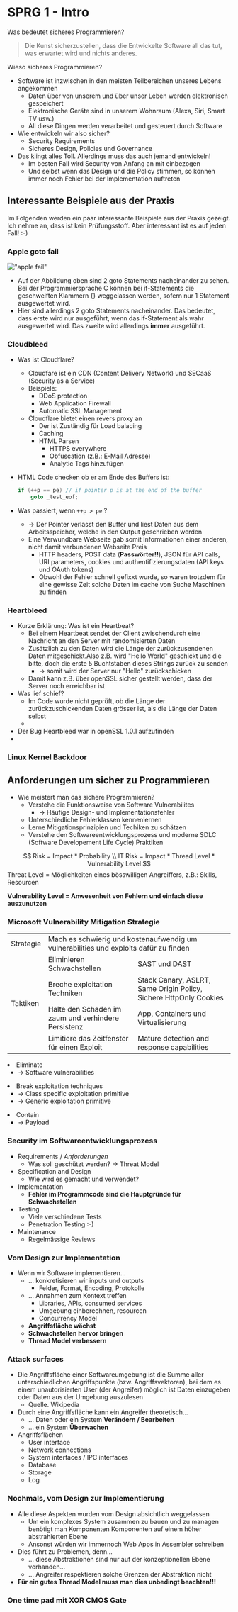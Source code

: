 # SPRG 1 - Intro

Was bedeutet sicheres Programmieren?

> Die Kunst sicherzustellen, dass die Entwickelte Software all das tut, was erwartet wird und nichts anderes.

Wieso sicheres Programmieren?

- Software ist inzwischen in den meisten Teilbereichen unseres Lebens angekommen
  - Daten über von unserem und über unser Leben werden elektronisch gespeichert
  - Elektronische Geräte sind in unserem Wohnraum (Alexa, Siri, Smart TV usw.)
  - All diese Dingen werden verarbeitet und gesteuert durch Software
- Wie entwickeln wir also sicher?
  - Security Requirements
  - Sicheres Design, Policies und Governance
- Das klingt alles Toll. Allerdings muss das auch jemand entwickeln!
  - Im besten Fall wird Security von Anfang an mit einbezogen
  - Und selbst wenn das Design und die Policy stimmen, so können immer noch Fehler bei der Implementation auftreten



## Interessante Beispiele aus der Praxis

Im Folgenden werden ein paar interessante Beispiele aus der Praxis gezeigt. Ich nehme an, dass ist kein Prüfungsstoff. Aber interessant ist es auf jeden Fall! :-)

### Apple goto fail

!["apple fail"](img\apple_fail.png)

- Auf der Abbildung oben sind 2 goto Statements nacheinander zu sehen. Bei der Programmiersprache C können bei if-Statements die geschweiften Klammern {} weggelassen werden, sofern nur 1 Statement ausgewertet wird.
- Hier sind allerdings 2 goto Statements nacheinander. Das bedeutet, dass erste wird nur ausgeführt, wenn das if-Statement als wahr ausgewertet wird. Das zweite wird allerdings **immer** ausgeführt.

### Cloudbleed

- Was ist Cloudflare?

  - Cloudfare ist ein CDN (Content Delivery Network) und SECaaS (Security as a Service)
  - Beispiele:
    - DDoS protection
    - Web Application Firewall
    - Automatic SSL Management
  - Cloudflare bietet einen revers proxy an
    - Der ist Zuständig für Load balacing
    - Caching
    - HTML Parsen
      - HTTPS everywhere
      - Obfuscation (z.B.: E-Mail Adresse)
      - Analytic Tags hinzufügen

- HTML Code checken ob er am Ende des Buffers ist:

  ```c
  if (++p == pe) // if pointer p is at the end of the buffer
      goto _test_eof;
  ```

- Was passiert, wenn `++p > pe` ?

  - -> Der Pointer verlässt den Buffer und liest Daten aus dem Arbeitsspeicher, welche in den Output geschrieben werden
  - Eine Verwundbare Webseite gab somit Informationen einer anderen, nicht damit verbundenen Webseite Preis
    - HTTP headers, POST data (**Passwörter!!**), JSON für API calls, URI parameters, cookies und authentifizierungsdaten (API keys und OAuth tokens)
    - Obwohl der Fehler schnell gefixxt wurde, so waren trotzdem für eine gewisse Zeit solche Daten im cache von Suche Maschinen zu finden

### Heartbleed

- Kurze Erklärung: Was ist ein Heartbeat?
  - Bei einem Heartbeat sendet der Client zwischendurch eine Nachricht an den Server mit randomisierten Daten
  - Zusätzlich zu den Daten wird die Länge der zurückzusendenen Daten mitgeschickt.Also z.B. wird "Hello World" geschickt und die bitte, doch die erste 5 Buchtstaben dieses Strings zurück zu senden
    - -> somit wird der Server nur "Hello" zurückschicken
  - Damit kann z.B. über openSSL sicher gestellt werden, dass der Server noch erreichbar ist
- Was lief schief?
  - Im Code wurde nicht geprüft, ob die Länge der zurückzuschickenden Daten grösser ist, als die Länge der Daten selbst
  - 
- Der Bug Heartbleed war in openSSL 1.0.1 aufzufinden
- 

### Linux Kernel Backdoor



## Anforderungen um sicher zu Programmieren

- Wie meistert man das sichere Programmieren?
  - Verstehe die Funktionsweise von Software Vulnerabilites
    - -> Häufige Design- und Implementationsfehler
  - Unterschiedliche Fehlerklassen kennenlernen
  - Lerne Mitigationsprinzipien und Techiken zu schätzen
  - Verstehe den Softwareentwicklungsprozess und moderne SDLC (Software Developement Life Cycle) Praktiken


$$
Risk = Impact * Probability
\\
IT Risk = Impact * Thread Level * Vulnerability Level
$$
Threat Level = Möglichkeiten eines bösswilligen Angreiffers, z.B.: Skills, Resourcen

**Vulnerability Level = Anwesenheit von Fehlern und einfach diese auszunutzen**



### Microsoft Vulnerability Mitigation Strategie



<table>
    <tr>
    	<td>Strategie</td>
    	<td colspan="2">Mach es schwierig und kostenaufwendig um vulnerabilities und exploits dafür zu finden</td>
    </tr>
    <tr>
        <td rowspan="4">Taktiken</td>
        <td>Eliminieren Schwachstellen</td>
        <td>SAST und DAST</td>
    </tr>
		<td>Breche exploitation Techniken</td>
		<td>Stack Canary, ASLRT, Same Origin Policy, Sichere HttpOnly Cookies</td>
	</tr>
	<tr>
        <td>Halte den Schaden im zaum und verhindere Persistenz</td>
        <td>App, Containers und Virtualisierung</td>
	</tr>
	<tr>
        <td>Limitiere das Zeitfenster für einen Exploit</td>
        <td>Mature detection and response capabilities</td>
	</tr>
</table

- Eliminate
  - -> Software vulnerabilities
- Break exploitation techniques
  - -> Class specific exploitation primitive
  - -> Generic exploitation primitive
- Contain
  - -> Payload

### Security im Softwareentwicklungsprozess

- Requirements / *Anforderungen*
  - Was soll geschützt werden? -> Threat Model
- Specification and Design
  - Wie wird es gemacht und verwendet?
- Implementation
  - **Fehler im Programmcode sind die Hauptgründe für Schwachstellen**
- Testing
  - Viele verschiedene Tests
  - Penetration Testing :-)
- Maintenance
  - Regelmässige Reviews



### Vom Design zur Implementation

- Wenn wir Software implementieren...
  - ... konkretisieren wir inputs und outputs
    - Felder, Format, Encoding, Protokolle
  - ... Annahmen zum Kontext treffen
    - Libraries, APIs, consumed services
    - Umgebung einberechnen, resourcen
    - Concurrency Model
  - **Angriffsfläche wächst**
  - **Schwachstellen hervor bringen**
  - **Thread Model verbessern**

### Attack surfaces

- Die Angriffsfläche einer Softwareumgebung ist die Summe aller unterschiedlichen Angriffspunkte (bzw. Angriffsvektoren), bei dem es einem unautorisierten User (der Angreifer) möglich ist Daten einzugeben oder Daten aus der Umgebung auszulesen
  - Quelle. Wikipedia
- Durch eine Angriffsfläche kann ein Angreifer theoretisch...
  - ... Daten oder ein System **Verändern / Bearbeiten**
  - ... ein System **Überwachen**
- Angriffsflächen
  - User interface
  - Network connections
  - System interfaces / IPC interfaces
  - Database
  - Storage
  - Log

### Nochmals, vom Design zur Implementierung

- Alle diese Aspekten wurden vom Design absichtlich weggelassen
  - Um ein komplexes System zusammen zu bauen und zu managen benötigt man Komponenten Komponenten auf einem höher abstrahierten Ebene
  - Ansonst würden wir immernoch Web Apps in Assembler schreiben
- Dies führt zu Problemen, denn...
  - ... diese Abstraktionen sind nur auf der konzeptionellen Ebene vorhanden...
  - ... Angreifer respektieren solche Grenzen der Abstraktion nicht
- **Für ein gutes Thread Model muss man dies unbedingt beachten!!!**



### One time pad mit XOR CMOS Gate






